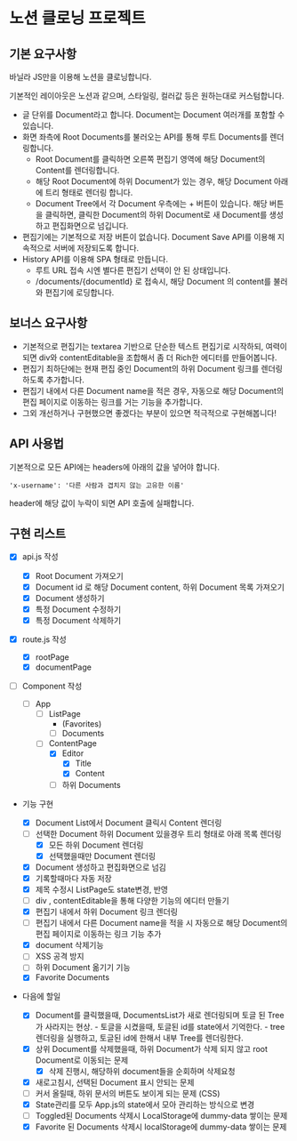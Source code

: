 # 노션 클로닝 프로젝트

## 기본 요구사항

바닐라 JS만을 이용해 노션을 클로닝합니다.

기본적인 레이아웃은 노션과 같으며, 스타일링, 컬러값 등은 원하는대로 커스텀합니다.

- 글 단위를 Document라고 합니다. Document는 Document 여러개를 포함할 수 있습니다.
- 화면 좌측에 Root Documents를 불러오는 API를 통해 루트 Documents를 렌더링합니다.
  - Root Document를 클릭하면 오른쪽 편집기 영역에 해당 Document의 Content를 렌더링합니다.
  - 해당 Root Document에 하위 Document가 있는 경우, 해당 Document 아래에 트리 형태로 렌더링 합니다.
  - Document Tree에서 각 Document 우측에는 + 버튼이 있습니다. 해당 버튼을 클릭하면, 클릭한 Document의 하위 Document로 새 Document를 생성하고 편집화면으로 넘깁니다.
- 편집기에는 기본적으로 저장 버튼이 없습니다. Document Save API를 이용해 지속적으로 서버에 저장되도록 합니다.
- History API를 이용해 SPA 형태로 만듭니다.
  - 루트 URL 접속 시엔 별다른 편집기 선택이 안 된 상태입니다.
  - /documents/{documentId} 로 접속시, 해당 Document 의 content를 불러와 편집기에 로딩합니다.

## 보너스 요구사항

- 기본적으로 편집기는 textarea 기반으로 단순한 텍스트 편집기로 시작하되, 여력이 되면 div와 contentEditable을 조합해서 좀 더 Rich한 에디터를 만들어봅니다.
- 편집기 최하단에는 현재 편집 중인 Document의 하위 Document 링크를 렌더링하도록 추가합니다.
- 편집기 내에서 다른 Document name을 적은 경우, 자동으로 해당 Document의 편집 페이지로 이동하는 링크를 거는 기능을 추가합니다.
- 그외 개선하거나 구현했으면 좋겠다는 부분이 있으면 적극적으로 구현해봅니다!

## API 사용법

기본적으로 모든 API에는 headers에 아래의 값을 넣어야 합니다.

```
'x-username': '다른 사람과 겹치지 않는 고유한 이름'
```

header에 해당 값이 누락이 되면 API 호출에 실패합니다.

## 구현 리스트

- [x] api.js 작성
  - [x] Root Document 가져오기
  - [x] Document id 로 해당 Document content, 하위 Document 목록 가져오기
  - [x] Document 생성하기
  - [x] 특정 Document 수정하기
  - [x] 특정 Document 삭제하기
- [x] route.js 작성
  - [x] rootPage
  - [x] documentPage
- [ ] Component 작성

  - [ ] App
    - [ ] ListPage
      - (Favorites)
      - [ ] Documents
    - [ ] ContentPage
      - [x] Editor
        - [x] Title
        - [x] Content
      - [ ] 하위 Documents

- 기능 구현

  - [x] Document List에서 Document 클릭시 Content 렌더링
  - [ ] 선택한 Document 하위 Document 있을경우 트리 형태로 아래 목록 렌더링
    - [x] 모든 하위 Document 렌더링
    - [x] 선택했을때만 Document 렌더링
  - [x] Document 생성하고 편집화면으로 넘김
  - [x] 기록할때마다 자동 저장
  - [x] 제목 수정시 ListPage도 state변경, 반영
  - [ ] div , contentEditable을 통해 다양한 기능의 에디터 만들기
  - [x] 편집기 내에서 하위 Document 링크 렌더링
  - [ ] 편집기 내에서 다른 Document name을 적을 시 자동으로 해당 Document의 편집 페이지로 이동하는 링크 기능 추가
  - [x] document 삭제기능
  - [ ] XSS 공격 방지
  - [ ] 하위 Document 옮기기 기능
  - [x] Favorite Documents

- 다음에 할일
  - [x] Document를 클릭했을때, DocumentsList가 새로 렌더링되며 토글 된 Tree가 사라지는 현상. - 토글을 시켰을때, 토글된 id를 state에서 기억한다. - tree 렌더링을 실행하고, 토글된 id에 한해서 내부 Tree를 렌더링한다.
  - [x] 상위 Document를 삭제했을때, 하위 Document가 삭제 되지 않고 root Document로 이동되는 문제
    - [x] 삭제 진행시, 해당하위 document들을 순회하며 삭제요청
  - [x] 새로고침시, 선택된 Document 표시 안되는 문제
  - [ ] 커서 올릴때, 하위 문서의 버튼도 보이게 되는 문제 (CSS)
  - [x] State관리를 모두 App.js의 state에서 모아 관리하는 방식으로 변경
  - [ ] Toggled된 Documents 삭제시 LocalStorage에 dummy-data 쌓이는 문제
  - [x] Favorite 된 Documents 삭제시 localStorage에 dummy-data 쌓이는 문제
